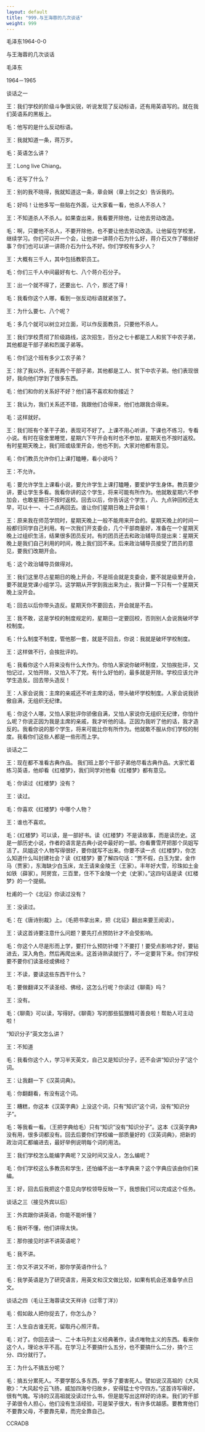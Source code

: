 ```yaml
---
layout: default
title: "999.与王海蓉的几次谈话"
weight: 999
---
```


毛泽东1964-0-0

与王海蓉的几次谈话

毛泽东

1964－1965

谈话之一

王：我们学校的阶级斗争很尖锐，听说发现了反动标语，还有用英语写的。就在我们英语系的黑板上。

毛：他写的是什么反动标语。

王：我就知道一条，蒋万岁。

毛：英语怎么讲？

王：Long  live  Chiang。

毛：还写了什么？

王：别的我不晓得，我就知道这一条，章会娴（章上剑之女）告诉我的。

毛：好吗！让他多写一些贴在外面，让大家看一看，他杀人不杀人？

王：不知道杀人不杀人。如果查出来，我看要开除他，让他去劳动改造。

毛：啊，只要他不杀人，不要开除他，也不要让他去劳动改造。让他留在学校里，继续学习。你们可以开一个会，让他讲一讲蒋介石为什么好，蒋介石又作了哪些好事？你们也可以讲一讲蒋介石为什么不好。你们学校有多少人？

王：大概有三千人，其中包括教职员工。

毛：你们三千人中间最好有七、八个蒋介石分子。

王：出一个就不得了，还要出七、八个，那还了得！

毛：我看你这个人哪，看到一张反动标语就紧张了。

王：为什么要七、八个呢？

毛：多几个就可以树立对立面，可以作反面教员，只要他不杀人。

王：我们学校贯彻了阶级路线，这次招生，百分之七十都是工人和贫下中农子弟，其他都是干部子弟和烈属子弟等。

毛：你们这个班有多少工农子弟？

王：除了我以外，还有两个干部子弟，其他都是工人、贫下中农子弟。他们表现很好，我向他们学到了很多东西。

毛：他们和你的关系好不好？他们喜不喜欢和你接近？

王：我认为，我们关系还不错，我跟他们合得来，他们也跟我合得来。

毛：这样就好。

王：我们班有个革干子弟，表现可不好了。上课不用心听讲，下课也不练习，专看小说。有时在宿舍里睡觉，星期六下午开会有时也不参加，星期天也不按时返校。有时星期天晚上，我们班或级里开会，他也不到，大家对他都有意见。

毛：你们教员允许你们上课打瞌睡，看小说吗？

王：不允许。

毛：要允许学生上课看小说，要允许学生上课打瞌睡，要爱护学生身体。教员要少讲，要让学生多看。我看你讲的这个学生，将来可能有所作为。他就敢星期六不参加会，也敢星期日不按时返校。回去以后，你告诉这个学生，八、九点钟回校还太早，可以十一、十二点再回去。谁让你们星期日晚上开会嘛！

王：原来我在师范学院时，星期天晚上一般不能用来开会的。星期天晚上的时间一般都归同学自己利用。有一次我们开支委会，几个干部商量好，准备在一个星期天晚上过组织生活，结果很多团员反对。有的团员还去和政治辅导员提出来：星期天晚上是我们自己利用的时间，晚上我们回不来。后来政治辅导员接受了团员的意见，要我们改期开会。

毛：这个政治辅导员做得对。

王：我们这里尽占星期日的晚上开会，不是班会就是支委会，要不就是级里开会，要不就是党课小组学习。这学期从开学到我出来为止，我计算一下只有一个星期天晚上没开会。

毛：回去以后你带头造反。星期天你不要回去，开会就是不去。

王：我不敢，这是学校的制度规定的，星期日一定要回校，否则别人会说我破坏学校制度。

毛：什么制度不制度，管他那一套，就是不回去，你说：我就是破坏学校制度。

王：这样做不行，会挨批评的。

毛：我看你这个人将来没有什么大作为。你怕人家说你破坏制度，又怕挨批评，又怕记过，又怕开除，又怕入不了党。有什么好怕的，最多就是开除。学校应该允许学生造反。回去带头造反！

王：人家会说我：主席的亲戚还不听主席的话，带头破坏学校制度。人家会说我骄傲自满，无组织无纪律。

毛：你这个人哪，又怕人家批评你骄傲自满，又怕人家说你无组织无纪律，你怕什么呢？你说正因为我是主席的亲戚，我才听他的话。正因为我听了他的话，我才造反的。我看你说的那个学生，将来可能比你有所作为。他就敢不服从你们学校的制度。我看你们这些人都是一些形而上学。

谈话之二

王：现在都不准看古典作品。 我们班上那个干部子弟他尽看古典作品。大家忙着练习英语，他却看《红楼梦》，我们同学对他看《红楼梦》都有意见。

毛：你读过《红楼梦》没有？

王：读过。

毛：你喜欢《红楼梦》中哪个人物？

王：谁也不喜欢。

毛：《红楼梦》可以读，是一部好书。读《红楼梦》不是读故事，而是读历史。这是一部历史小说，作者的语言是古典小说中最好的一部。你看曹雪芹把那个凤姐写活了。凤姐这个人物写得很好，要你就写不出来。你要不读一点《红楼梦》，你怎么知道什么叫封建社会？读《红楼梦》要了解四句话：“贾不假，白玉为堂，金作马（贾家），东海缺少白玉床，龙王请来金陵王（王家）。丰年好大雪，珍珠如土金如铁（薛家）。阿房宫，三百里，住不下金陵一个史（史家）。”这四句话是读《红楼梦》的一个提纲。

杜甫的一个《北征》你读过没有？

王：没读过。

毛：在《唐诗别裁》上。（毛把书拿出来，把《北征》翻出来要王阅读）。

王：读这首诗要注意什么问题？要先打点预防针才不会受影响。

毛：你这个人尽是形而上学，要打什么预防针喽？不要打！要受点影响才好，要钻进去，深入角色，然后再爬出来。这首诗熟读就行了，不一定要背下来。你们学校要不要你们读圣经或佛经？

王：不读，要读这些东西干什么？

毛：要做翻译又不读圣经、佛经，这怎么行呢？你读过《聊斋》吗？

王：没有。

毛：《聊斋》可以读，写得好。《聊斋》写的那些狐狸精可善良啦！帮助人可主动啦！

“知识分子”英文怎么讲？

王：不知道

毛：我看你这个人，学习半天英文，自己又是知识分子，还不会讲“知识分子”这个词。

王：让我翻一下《汉英词典》。

毛：你翻翻看，有没有这个词。

王：糟糕，你这本《汉英字典》上没这个词，只有“知识”这个词，没有“知识分子”。

毛：等我看一看。（王把字典给毛）只有“知识”没有“知识分子”。这本《汉英字典》没有用，很多词都没有。回去后要你们学校编一部质量好的《汉英词典》，把新的政治词汇都编进去，最好举例说明每个词的用法。

王：我们学校怎么能编字典呢？又没时间又没人，怎么编呢？

毛：你们学校这么多教员和学生，还怕编不出一本字典来？这个字典应该由你们来编。

王：好，回去后我把这个意见向学校领导反映一下，我想我们可以完成这个任务。

谈话之三（接见外宾以后）

王：外宾跟你讲英语，你能不能听懂？

毛：我听不懂，他们讲得太快。

王：那你接见时讲不讲英语呢？

毛：我不讲。

王：你又不讲又不听，那你学英语作什么？

毛：我学英语是为了研究语言，用英文和汉文做比较，如果有机会还准备学点日文。

谈话之四（毛让王海蓉读文天祥诗《过零丁洋》）

毛：假如敌人把你捉去了，你怎么办？

王：人生自古谁无死，留取丹心照汗青。

毛：对了。你回去读一、二十本马列主义经典著作，读点唯物主义的东西。看来你这个人，理论水平不高。在学习上不要搞什么五分，也不要搞什么二分，搞个三分、四分就行了。

王：为什么不搞五分呢？

毛：搞五分累死人。不要学那么多东西，学多了要害死人。譬如说汉高祖的《大风歌》：“大风起兮云飞扬，威加四海兮归故乡，安得猛士兮守四方。”这首诗写得好，很有气魄。写诗的汉高祖就没读过什么书，但是能写出这样好的诗来。我们的干部子弟很令人担心，他们没有生活经验，可是架子很大，有许多优越感。要教育他们不要靠父母，不要靠先辈，而完全靠自己。

CCRADB


